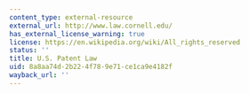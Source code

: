 ```yaml
---
content_type: external-resource
external_url: http://www.law.cornell.edu/
has_external_license_warning: true
license: https://en.wikipedia.org/wiki/All_rights_reserved
status: ''
title: U.S. Patent Law
uid: 8a8aa74d-2b22-4f78-9e71-ce1ca9e4182f
wayback_url: ''
---
```

